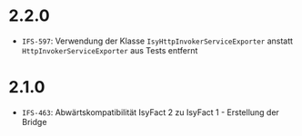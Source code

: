 # 2.2.0
- `IFS-597`: Verwendung der Klasse `IsyHttpInvokerServiceExporter` anstatt `HttpInvokerServiceExporter`
  aus Tests entfernt

# 2.1.0
- `IFS-463`: Abwärtskompatibilität IsyFact 2 zu IsyFact 1 - Erstellung der Bridge


